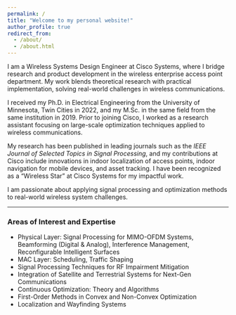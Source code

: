 ```yaml
---
permalink: /
title: "Welcome to my personal website!"
author_profile: true
redirect_from: 
  - /about/
  - /about.html
---
```


I am a Wireless Systems Design Engineer at Cisco Systems, where I bridge research and product development in the wireless enterprise access point department. My work blends theoretical research with practical implementation, solving real-world challenges in wireless communications.

I received my Ph.D. in Electrical Engineering from the University of Minnesota, Twin Cities in 2022, and my M.Sc. in the same field from the same institution in 2019. Prior to joining Cisco, I worked as a research assistant focusing on large-scale optimization techniques applied to wireless communications.

My research has been published in leading journals such as the *IEEE Journal of Selected Topics in Signal Processing*, and my contributions at Cisco include innovations in indoor localization of access points, indoor navigation for mobile devices, and asset tracking. I have been recognized as a “Wireless Star” at Cisco Systems for my impactful work.

I am passionate about applying signal processing and optimization methods to real-world wireless system challenges.

---

### Areas of Interest and Expertise

<ul>
  <li>Physical Layer: Signal Processing for MIMO-OFDM Systems, Beamforming (Digital & Analog), Interference Management, Reconfigurable Intelligent Surfaces</li>
  <li>MAC Layer: Scheduling, Traffic Shaping</li>
  <li>Signal Processing Techniques for RF Impairment Mitigation</li>
  <li>Integration of Satellite and Terrestrial Systems for Next-Gen Communications</li>
  <li>Continuous Optimization: Theory and Algorithms</li>
  <li>First-Order Methods in Convex and Non-Convex Optimization</li>
  <li>Localization and Wayfinding Systems</li>
</ul>
